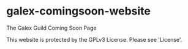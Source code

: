 # galex-comingsoon-website
The Galex Guild Coming Soon Page

This website is protected by the GPLv3 License. Please see 'License'. 
